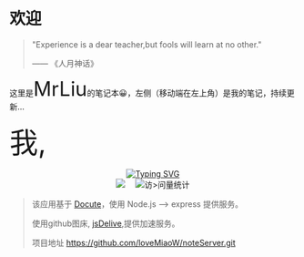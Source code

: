 ﻿# 欢迎

> "Experience is a dear teacher,but fools will learn at no other."
>
> —— 《人月神话》

这里是<span style="font-size:35px;">MrLiu</span>的笔记本😀，左侧（移动端在左上角）是我的笔记，持续更新...

<span style="font-size:50px;">我,</span>

  <div align="center">
    <a href="https://blog.lovemaiow.top/">
      <img src="https://readme-typing-svg.demolab.com?font=Fira+Code&pause=1000&width=435&lines=console.log(%22Hello%2C%20World%22);祝您天天愉快!&center=true&size=27" alt="Typing SVG" />
    </a>
  </div>
  <div align="center">
    <a href="https://blog.lovemaiow.top/"><img src="https://img.shields.io/badge/Website-博客-blue" /></a>&emsp;
     <!-- visitor statistics logo 访问量统计徽标 -->
    <img src="https://komarev.com/ghpvc/?username=lovemiaow&label=Views&color=0e75b6&style=flat" alt="访>问量统计" />
  </div>


> 该应用基于 [Docute](https://docute.org/)，使用 Node.js --> express 提供服务。
>
> 使用github图床, [jsDelive](https://www.jsdelivr.com/),提供加速服务。
>
> 项目地址 https://github.com/loveMiaoW/noteServer.git



